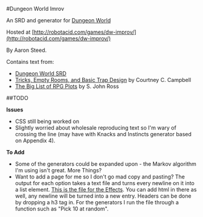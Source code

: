 #Dungeon World Imrov

An SRD and generator for [Dungeon World](http://www.dungeon-world.com/)

Hosted at [http://robotacid.com/games/dw-improv/](http://robotacid.com/games/dw-improv/)

By Aaron Steed.

Contains text from:

* [Dungeon World SRD](http://www.dungeonworldsrd.com/)
* [Tricks, Empty Rooms, and Basic Trap Design](http://angband.oook.cz/steamband/Tricks.pdf) by Courtney C. Campbell
* [The Big List of RPG Plots</a> by S. John Ross](http://www222.pair.com/sjohn/blueroom/plots.htm)

##TODO

**Issues**

* CSS still being worked on
* Slightly worried about wholesale reproducing text so I'm wary of crossing the line (may have with Knacks and Instincts generator based on Appendix 4).

**To Add**

* Some of the generators could be expanded upon - the Markov algorithm I'm using isn't great. More Things?
* Want to add a page for me so I don't go mad copy and pasting? The output for each option takes a text file and turns every newline on it into a list element. [This is the file for the Effects](http://robotacid.com/games/dw-improv/data/Effects.txt). You can add html in there as well, any newline will be turned into a new entry. Headers can be done by dropping a h3 tag in. For the generators I run the file through a function such as "Pick 10 at random".